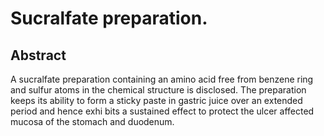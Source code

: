 # Sucralfate preparation.

## Abstract
A sucralfate preparation containing an amino acid free from benzene ring and sulfur atoms in the chemical structure is disclosed. The preparation keeps its ability to form a sticky paste in gastric juice over an extended period and hence exhi bits a sustained effect to protect the ulcer affected mucosa of the stomach and duodenum.